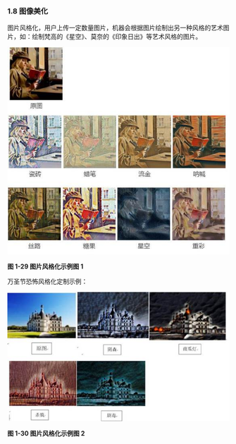###  1.8 图像美化

图片风格化，用户上传一定数量图片，机器会根据图片绘制出另一种风格的艺术图片，如：绘制梵高的《星空》、莫奈的《印象日出》等艺术风格的图片。

![img](../../../assets/img/business/clip_image063.jpg)

**图 1-29 图片风格化示例图 1**

万圣节恐怖风格化定制示例：

![img](../../../assets/img/business/clip_image065.jpg)

**图 1-30 图片风格化示例图 2**
